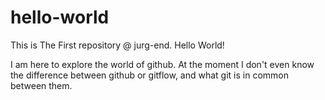 # hello-world

This is The First repository @ jurg-end. Hello World!

I am here to explore the world of github. At the moment I don't even know the difference between github or gitflow, and what git is  in common between them.
